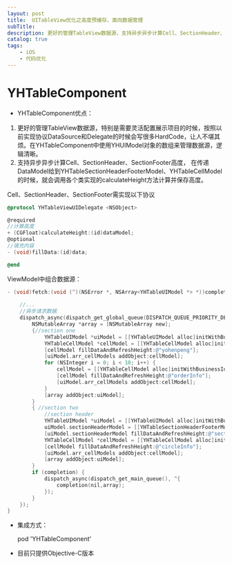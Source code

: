 ```yaml
---
layout: post
title:  UITableView优化之高度预缓存、面向数据管理
subTitle: 
description: 更好的管理TableView数据源，支持异步异步计算Cell、SectionHeader、SectionFooter高度，目前只提供Objective-C版本
catalog: true
tags:
    - iOS
    - 代码优化
---
```


# YHTableComponent
* YHTableComponent优点：

1. 更好的管理TableView数据源，特别是需要灵活配置展示项目的时候，按照以前实现协议DataSource和Delegate的时候会写很多HardCode，让人不堪其烦。在YHTableComponent中使用YHUIModel对象的数组来管理数据源，逻辑清晰。
2. 支持异步异步计算Cell、SectionHeader、SectionFooter高度， 在传递DataModel给到YHTableSectionHeaderFooterModel、YHTableCellModel的时候，就会调用各个类实现的calculateHeight方法计算并保存高度。

Cell、SectionHeader、SectionFooter需实现以下协议

```objective-c
@protocol YHTableViewUIDelegate <NSObject>

@required
//计算高度
+ (CGFloat)calculateHeight:(id)dataModel;
@optional
//填充内容
- (void)fillData:(id)data;

@end
```



ViewModel中组合数据源：

```objective-c
- (void)fetch:(void (^)(NSError *, NSArray<YHTableUIModel *> *))completion{
    
    //...
    //异步请求数据
    dispatch_async(dispatch_get_global_queue(DISPATCH_QUEUE_PRIORITY_DEFAULT, 0), ^{
        NSMutableArray *array = [NSMutableArray new];
        {//section one
            YHTableUIModel *uiModel = [[YHTableUIModel alloc]initWithBusinessId:kSectionOneId];
            YHTableCellModel *cellModel = [[YHTableCellModel alloc]initWithBusinessId:@"" cellClass:kUserInfoCell];
            [cellModel fillDataAndRefreshHeight:@"yohenpeng"];
            [uiModel.arr_cellModels addObject:cellModel];
            for (NSInteger i = 0; i < 10; i++) {
                cellModel = [[YHTableCellModel alloc]initWithBusinessId:@"" cellClass:kOrderInfoCell];
                [cellModel fillDataAndRefreshHeight:@"orderInfo"];
                [uiModel.arr_cellModels addObject:cellModel];
            }
            [array addObject:uiModel];
        }
        { //section two
            //section header
            YHTableUIModel *uiModel = [[YHTableUIModel alloc]initWithBusinessId:kSectionTwoId];
            uiModel.sectionHeaderModel = [[YHTableSectionHeaderFooterModel alloc]initWithBusinessId:@"" viewClass:kSectionHeaderOneView];
            [uiModel.sectionHeaderModel fillDataAndRefreshHeight:@"sectionHeader"];
            YHTableCellModel *cellModel = [[YHTableCellModel alloc]initWithBusinessId:@"" cellClass:kHealthCircleCell];
            [cellModel fillDataAndRefreshHeight:@"circleInfo"];
            [uiModel.arr_cellModels addObject:cellModel];
            [array addObject:uiModel];
        }
        if (completion) {
            dispatch_async(dispatch_get_main_queue(), ^{
                completion(nil,array);
            });
        }
    });
}
```

* 集成方式：

  pod  'YHTableComponent'

* 目前只提供Objective-C版本